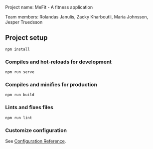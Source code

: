 Project name: MeFit - A fitness application


Team members: Rolandas Janulis, Zacky Kharboutli, Maria Johnsson, Jesper Truedsson

## Project setup
```
npm install
```

### Compiles and hot-reloads for development
```
npm run serve
```

### Compiles and minifies for production
```
npm run build
```

### Lints and fixes files
```
npm run lint
```

### Customize configuration
See [Configuration Reference](https://cli.vuejs.org/config/).
